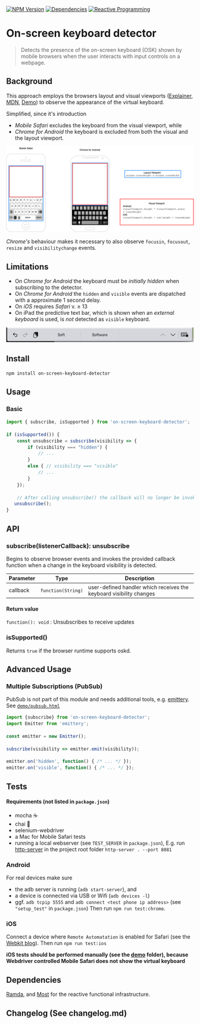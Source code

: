[![NPM Version](https://img.shields.io/npm/v/on-screen-keyboard-detector.svg?style=flat-square)](https://www.npmjs.com/package/on-screen-keyboard-detector)
[![Dependencies](https://img.shields.io/david/semmel/on-screen-keyboard-detector.svg?style=flat-square)](https://david-dm.org/semmel/on-screen-keyboard-detector)
[![Reactive Programming](https://img.shields.io/badge/code%20style-reactive%2C%20functional-blue?color=b7178c)](http://reactivex.io)

On-screen keyboard detector
=============================
> Detects the presence of the on-screen keyboard (OSK) shown by mobile browsers when the user interacts with input controls on a webpage.

Background
----------
This approach employs the browsers layout and visual viewports ([Explainer][5], [MDN][1], [Demo][2]) to 
observe the appearance of the virtual keyboard. 

Simplified, since it's introduction 
- *Mobile Safari* excludes the keyboard from the visual viewport, while
- *Chrome for Android* the keyboard is excluded from both the visual and the layout viewport.

![Browser Viewports](./doc/browser_viewports.png)

*Chrome's* behaviour makes it necessary to also observe `focusin`, `focusout`, `resize` and `visibilitychange` events. 

Limitations
------
- On *Chrome for Android* the keyboard must be *initially hidden* when subscribing to the detector.
- On *Chrome for Android* the `hidden` and `visible` events are dispatched with a approximate 1 second delay.
- On *iOS* requires *Safari* v. ≥ 13
- On iPad the predictive text bar, which is shown when an *external keyboard* is used, is *not* detected as `visible` keyboard.

![iPad Predictive Text Bar](./doc/predictive-text-bar-ipad.png)

Install
-------
`npm install on-screen-keyboard-detector`

Usage
-----
### Basic
```javascript
import { subscribe, isSupported } from 'on-screen-keyboard-detector';

if (isSupported()) {
	const unsubscribe = subscribe(visibility => {
		if (visibility === "hidden") {
			// ...
		}
		else { // visibility === "visible"
			// ...
		}
	});
	
	// After calling unsubscribe() the callback will no longer be invoked.
   unsubscribe();
}
```

API
---
### subscribe(listenerCallback): unsubscribe
Begins to observe browser events and invokes the provided callback function
when a change in the keyboard visibility is detected.

| Parameter | Type | Description |
|-----------|------|-------------|
| callback  |`function(String)`| user-defined handler which receives the keyboard visibility changes |

#### Return value
`function(): void` : Unsubscribes to receive updates


### isSupported()
Returns `true` if the browser runtime supports oskd.

Advanced Usage
--------------
### Multiple Subscriptions (PubSub)
PubSub is not part of this module and needs additional tools, e.g. [emittery][3]. See [`demo/pubsub.html`](./demo/pubsub.html)
```javascript
import {subscribe} from 'on-screen-keyboard-detector';
import Emitter from 'emittery';

const emitter = new Emitter();

subscribe(visibility => emitter.emit(visibility));

emitter.on('hidden', function() { /* ... */ });
emitter.on('visible', function() { /* ... */ });
```

Tests
-----
#### Requirements (not listed in `package.json`)
- mocha :coffee:
- chai :tea:
- selenium-webdriver
- a Mac for Mobile Safari tests
- running a local webserver (see `TEST_SERVER` in `package.json`), E.g. run [http-server](https://github.com/http-party/http-server) in the project root folder `http-server . --port 8081`

### Android
For real devices make sure 
- the adb server is running (`adb start-server`), and 
- a device is connected via USB or Wifi  (`adb devices -l`)
- ggf. `adb tcpip 5555` and `adb connect <test phone ip address>` (see `"setup_test"` in `package.json`)
Then run `npm run test:chrome`.

### iOS
Connect a device where `Remote Automatation` is enabled for Safari (see the [Webkit blog][4]). Then run `npm run test:ios`

**iOS tests should be performed manually (see the [demo](./demo) folder), because Webdriver controlled Mobile Safari does not show the virtual keyboard**

Dependencies
-----------
[Ramda](https://ramdajs.com), and [Most](https://github.com/mostjs/core) for the reactive functional infrastructure.

Changelog (See changelog.md)
---------

[1]: https://developer.mozilla.org/en-US/docs/Web/API/Visual_Viewport_API
[2]: http://bokand.github.io/viewport/index.html
[3]: https://github.com/sindresorhus/emittery
[4]: https://webkit.org/blog/9395/webdriver-is-coming-to-safari-in-ios-13/
[5]: https://github.com/bokand/bokand.github.io/blob/master/web_viewports_explainer.md
